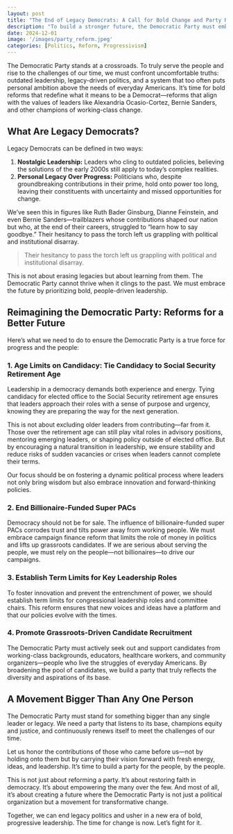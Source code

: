 ```yaml
---
layout: post
title: "The End of Legacy Democrats: A Call for Bold Change and Party Reform"
description: "To build a stronger future, the Democratic Party must embrace bold reforms, end legacy-driven politics, and prioritize people-powered leadership."
date: 2024-12-01
image: '/images/party_reform.jpeg'
categories: [Politics, Reform, Progressivism]
---
```


The Democratic Party stands at a crossroads. To truly serve the people and rise to the challenges of our time, we must confront uncomfortable truths: outdated leadership, legacy-driven politics, and a system that too often puts personal ambition above the needs of everyday Americans. It’s time for bold reforms that redefine what it means to be a Democrat—reforms that align with the values of leaders like Alexandria Ocasio-Cortez, Bernie Sanders, and other champions of working-class change.

## What Are Legacy Democrats?  

Legacy Democrats can be defined in two ways:  

1. **Nostalgic Leadership:** Leaders who cling to outdated policies, believing the solutions of the early 2000s still apply to today’s complex realities.  
2. **Personal Legacy Over Progress:** Politicians who, despite groundbreaking contributions in their prime, hold onto power too long, leaving their constituents with uncertainty and missed opportunities for change.  

We’ve seen this in figures like Ruth Bader Ginsburg, Dianne Feinstein, and even Bernie Sanders—trailblazers whose contributions shaped our nation but who, at the end of their careers, struggled to “learn how to say goodbye.” Their hesitancy to pass the torch left us grappling with political and institutional disarray.  

>Their hesitancy to pass the torch left us grappling with political and institutional disarray. 

This is not about erasing legacies but about learning from them. The Democratic Party cannot thrive when it clings to the past. We must embrace the future by prioritizing bold, people-driven leadership.  

## Reimagining the Democratic Party: Reforms for a Better Future  

Here’s what we need to do to ensure the Democratic Party is a true force for progress and the people:  

### 1. Age Limits on Candidacy: Tie Candidacy to Social Security Retirement Age

Leadership in a democracy demands both experience and energy. Tying candidacy for elected office to the Social Security retirement age ensures that leaders approach their roles with a sense of purpose and urgency, knowing they are preparing the way for the next generation.

This is not about excluding older leaders from contributing—far from it. Those over the retirement age can still play vital roles in advisory positions, mentoring emerging leaders, or shaping policy outside of elected office. But by encouraging a natural transition in leadership, we ensure stability and reduce risks of sudden vacancies or crises when leaders cannot complete their terms.

Our focus should be on fostering a dynamic political process where leaders not only bring wisdom but also embrace innovation and forward-thinking policies.

### 2. End Billionaire-Funded Super PACs  

Democracy should not be for sale. The influence of billionaire-funded super PACs corrodes trust and tilts power away from working people. We must embrace campaign finance reform that limits the role of money in politics and lifts up grassroots candidates. If we are serious about serving the people, we must rely on the people—not billionaires—to drive our campaigns.  

### 3. Establish Term Limits for Key Leadership Roles  

To foster innovation and prevent the entrenchment of power, we should establish term limits for congressional leadership roles and committee chairs. This reform ensures that new voices and ideas have a platform and that our policies evolve with the times.  

### 4. Promote Grassroots-Driven Candidate Recruitment  

The Democratic Party must actively seek out and support candidates from working-class backgrounds, educators, healthcare workers, and community organizers—people who live the struggles of everyday Americans. By broadening the pool of candidates, we build a party that truly reflects the diversity and aspirations of its base.  

## A Movement Bigger Than Any One Person  

The Democratic Party must stand for something bigger than any single leader or legacy. We need a party that listens to its base, champions equity and justice, and continuously renews itself to meet the challenges of our time.  

Let us honor the contributions of those who came before us—not by holding onto them but by carrying their vision forward with fresh energy, ideas, and leadership. It’s time to build a party for the people, by the people.  

This is not just about reforming a party. It’s about restoring faith in democracy. It’s about empowering the many over the few. And most of all, it’s about creating a future where the Democratic Party is not just a political organization but a movement for transformative change.  

Together, we can end legacy politics and usher in a new era of bold, progressive leadership. The time for change is now. Let’s fight for it.  
